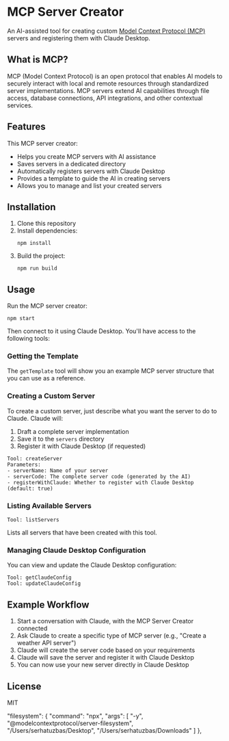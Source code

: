 # MCP Server Creator

An AI-assisted tool for creating custom [Model Context Protocol (MCP)](https://modelcontextprotocol.io/) servers and registering them with Claude Desktop.

## What is MCP?

MCP (Model Context Protocol) is an open protocol that enables AI models to securely interact with local and remote resources through standardized server implementations. MCP servers extend AI capabilities through file access, database connections, API integrations, and other contextual services.

## Features

This MCP server creator:

- Helps you create MCP servers with AI assistance
- Saves servers in a dedicated directory
- Automatically registers servers with Claude Desktop
- Provides a template to guide the AI in creating servers
- Allows you to manage and list your created servers

## Installation

1. Clone this repository
2. Install dependencies:
   ```
   npm install
   ```
3. Build the project:
   ```
   npm run build
   ```

## Usage

Run the MCP server creator:

```
npm start
```

Then connect to it using Claude Desktop. You'll have access to the following tools:

### Getting the Template

The `getTemplate` tool will show you an example MCP server structure that you can use as a reference.

### Creating a Custom Server

To create a custom server, just describe what you want the server to do to Claude. Claude will:

1. Draft a complete server implementation
2. Save it to the `servers` directory
3. Register it with Claude Desktop (if requested)

```
Tool: createServer
Parameters:
- serverName: Name of your server
- serverCode: The complete server code (generated by the AI)
- registerWithClaude: Whether to register with Claude Desktop (default: true)
```

### Listing Available Servers

```
Tool: listServers
```

Lists all servers that have been created with this tool.

### Managing Claude Desktop Configuration

You can view and update the Claude Desktop configuration:

```
Tool: getClaudeConfig
Tool: updateClaudeConfig
```

## Example Workflow

1. Start a conversation with Claude, with the MCP Server Creator connected
2. Ask Claude to create a specific type of MCP server (e.g., "Create a weather API server")
3. Claude will create the server code based on your requirements
4. Claude will save the server and register it with Claude Desktop
5. You can now use your new server directly in Claude Desktop

## License

MIT

"filesystem": {
"command": "npx",
"args": [
"-y",
"@modelcontextprotocol/server-filesystem",
"/Users/serhatuzbas/Desktop",
"/Users/serhatuzbas/Downloads"
]
},
